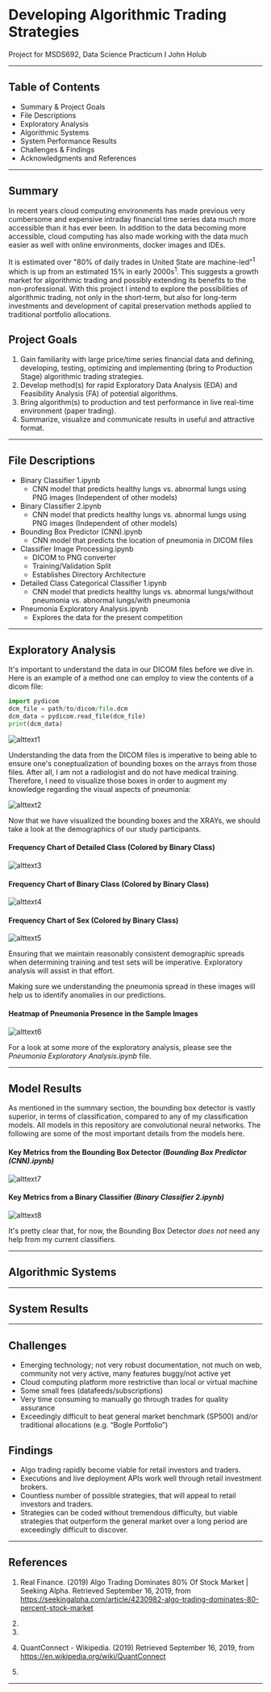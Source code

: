 # Developing Algorithmic Trading Strategies
Project for MSDS692, Data Science Practicum I
John Holub

___
## Table of Contents
- Summary & Project Goals
- File Descriptions
- Exploratory Analysis
- Algorithmic Systems
- System Performance Results
- Challenges & Findings
- Acknowledgments and References

___
## Summary
In recent years cloud computing environments has made previous very cumbersome and expensive intraday financial time series data much more accessible than it has ever been. In addition to the data becoming more accessible, cloud computing has also made working with the data much easier as well with online environments, docker images and IDEs.

It is estimated over &quot;80% of daily trades in United State are machine-led&quot;<sup>1</sup> which is up from an estimated 15% in early 2000s<sup>1</sup>. This suggests a growth market for algorithmic trading and possibly extending its benefits to the non-professional. With this project I intend to explore the possibilities of algorithmic trading, not only in the short-term, but also for long-term investments and development of capital preservation methods applied to traditional portfolio allocations.

## Project Goals
1. Gain familiarity with large price/time series financial data and defining, developing, testing, optimizing and implementing (bring to Production Stage) algorithmic trading strategies.
2. Develop method(s) for rapid Exploratory Data Analysis (EDA) and Feasibility Analysis (FA) of potential algorithms.
3. Bring algorithm(s) to production and test performance in live real-time environment (paper trading).
4. Summarize, visualize and communicate results in useful and attractive format.

___
## File Descriptions
- Binary Classifier 1.ipynb
  - CNN model that predicts healthy lungs vs. abnormal lungs using PNG images (Independent of other models)
- Binary Classifier 2.ipynb
  - CNN model that predicts healthy lungs vs. abnormal lungs using PNG images (Independent of other models)
- Bounding Box Predictor (CNN).ipynb
  - CNN model that predicts the location of pneumonia in DICOM files
- Classifier Image Processing.ipynb
  - DICOM to PNG converter
  - Training/Validation Split
  - Establishes Directory Architecture
- Detailed Class Categorical Classifier 1.ipynb
  - CNN model that predicts healthy lungs vs. abnormal lungs/without pneumonia vs. abnormal lungs/with pneumonia
- Pneumonia Exploratory Analysis.ipynb
  - Explores the data for the present competition

___
## Exploratory Analysis

It's important to understand the data in our DICOM files before we dive in. Here is an example of a method one can employ to view the contents of a dicom file:

```python
import pydicom
dcm_file = path/to/dicom/file.dcm
dcm_data = pydicom.read_file(dcm_file)
print(dcm_data)
```
![alttext1](https://github.com/evangibson/Pneumonia_Detection/blob/master/images/_img_1.PNG "Image 1")

Understanding the data from the DICOM files is imperative to being able to ensure one's coneptualization of bounding boxes on the arrays from those files. After all, I am not a radiologist and do not have medical training. Therefore, I need to visualize those boxes in order to augment my knowledge regarding the visual aspects of pneumonia:

![alttext2](https://github.com/evangibson/Pneumonia_Detection/blob/master/images/_img_2.PNG "Image 2")

Now that we have visualized the bounding boxes and the XRAYs, we should take a look at the demographics of our study participants.

#### Frequency Chart of Detailed Class (Colored by Binary Class)
![alttext3](https://github.com/evangibson/Pneumonia_Detection/blob/master/images/_img_3.PNG "Image 3")

#### Frequency Chart of Binary Class (Colored by Binary Class)
![alttext4](https://github.com/evangibson/Pneumonia_Detection/blob/master/images/_img_4.PNG "Image 4")


#### Frequency Chart of Sex (Colored by Binary Class)
![alttext5](https://github.com/evangibson/Pneumonia_Detection/blob/master/images/_img_5.PNG "Image 5")

Ensuring that we maintain reasonably consistent demographic spreads when determining training and test sets will be imperative. Exploratory analysis will assist in that effort.

Making sure we understanding the pneumonia spread in these images will help us to identify anomalies in our predictions.
#### Heatmap of Pneumonia Presence in the Sample Images
![alttext6](https://github.com/evangibson/Pneumonia_Detection/blob/master/images/_img_6.PNG "Image 6")

For a look at some more of the exploratory analysis, please see the *Pneumonia Exploratory Analysis.ipynb* file.

___
## Model Results

As mentioned in the summary section, the bounding box detector is vastly superior, in terms of classification, compared to any of my classification models. All models in this repository are convolutional neural networks. The following are some of the most important details from the models here.
#### Key Metrics from the Bounding Box Detector *(Bounding Box Predictor (CNN).ipynb)*
![alttext7](https://github.com/evangibson/Pneumonia_Detection/blob/master/images/_img_7.PNG "Image 7")

#### Key Metrics from a Binary Classifier *(Binary Classifier 2.ipynb)*
![alttext8](https://github.com/evangibson/Pneumonia_Detection/blob/master/images/_img_8.PNG "Image 8")


It's pretty clear that, for now, the Bounding Box Detector *does not* need any help from my current classifiers. 

___
## Algorithmic Systems

___
## System Results

___
## Challenges 
- Emerging technology; not very robust documentation, not much on web, community not very active, many features buggy/not active yet
- Cloud computing platform more restrictive than local or virtual machine
- Some small fees (datafeeds/subscriptions)
- Very time consuming to manually go through trades for quality assurance
- Exceedingly difficult to beat general market benchmark (SP500) and/or traditional allocations (e.g. “Bogle Portfolio”)

## Findings
- Algo trading rapidly become viable for retail investors and traders. 
- Executions and live deployment APIs work well through retail investment brokers.
- Countless number of possible strategies, that will appeal to retail investors and traders.
- Strategies can be coded without tremendous difficulty, but viable strategies that outperform the general market over a long period are exceedingly difficult to discover.

___
## References

1. Real Finance. (2019) Algo Trading Dominates 80% Of Stock Market | Seeking Alpha. Retrieved September 16, 2019, from https://seekingalpha.com/article/4230982-algo-trading-dominates-80-percent-stock-market

2.

3.

4. QuantConnect - Wikipedia. (2019) Retrieved September 16, 2019, from https://en.wikipedia.org/wiki/QuantConnect

5.
___ 





